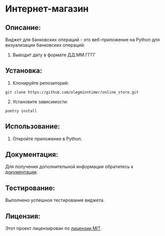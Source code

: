 # Интернет-магазин

## Описание:

Виджет для банковских операций - это веб-приложение на Python для визуализации банковских операций:
1. Выводит дату в формате ДД.ММ.ГГГГ
## Установка:

1. Клонируйте репозиторий:
 ```
 git clone https://github.com/olegminntimer/online_store.git
 ```
2. Установите зависимости:
```
poetry install
```
## Использование:

1. Откройте приложение в Python.

## Документация:

Для получения дополнительной информации обратитесь к [документации](README.md).
## Тестирование:

Выполнено успешное тестирование виджета.

## Лицензия:

Этот проект лицензирован по [лицензии MIT](LICENSE).